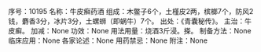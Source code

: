 序号：10195
名称：牛皮癣药酒
组成：木鳖子6个，土槿皮2两，槟榔7个，防风2钱，麝香3分，冰片3分，土螺蛳（即蜗牛）7个。
出处：《青囊秘传》。
主治：牛皮癣。
加减：None
功效：None
用法用量：烧酒3斤浸。搽。
制备方法：None
临床应用：None
各家论述：None
用药禁忌：None
附注：None
